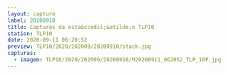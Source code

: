 ```yaml
---
layout: capture
label: 20200910
title: Capturas da esta&ccedil;&atilde;o TLP10
station: TLP10
date: 2020-09-11 06:20:52
preview: TLP10/2020/202009/20200910/stack.jpg
capturas:
  - imagem: TLP10/2020/202009/20200910/M20200911_062052_TLP_10P.jpg
---
```

